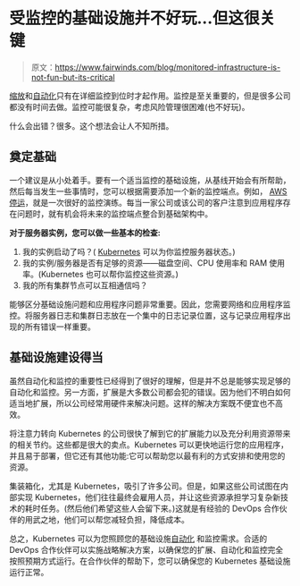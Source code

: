 # 受监控的基础设施并不好玩...但这很关键

> 原文：<https://www.fairwinds.com/blog/monitored-infrastructure-is-not-fun-but-its-critical>

 [缩放](http://blog.reactiveops.com/the-importance-of-scaling-infrastructure-the-right-way)和[自动化](http://blog.reactiveops.com/why-automated-infrastructure-is-key-and-how-it-saves-time)只有在详细监控到位时才起作用。监控是至关重要的，但是很多公司都没有时间去做。监控可能很复杂，考虑风险管理很困难(也不好玩)。

什么会出错？很多。这个想法会让人不知所措。

## 奠定基础

一个建议是从小处着手。要有一个适当监控的基础设施，从基线开始会有所帮助，然后每当发生一些事情时，您可以根据需要添加一个新的监控端点。例如，  [AWS 停运](https://aws.amazon.com/message/41926/)，就是一次很好的监控演练。每当一家公司或该公司的客户注意到应用程序存在问题时，就有机会将未来的监控端点整合到基础架构中。

**对于服务器实例，您可以做一些基本的检查:**

1.  我的实例启动了吗？( [Kubernetes](https://kubernetes.io/) 可以为你监控服务器状态。)
2.  我的实例/服务器是否有足够的资源——磁盘空间、CPU 使用率和 RAM 使用率。(Kubernetes 也可以帮你监控这些资源。)
3.  我的所有集群节点可以互相通信吗？

能够区分基础设施问题和应用程序问题非常重要。因此，您需要网络和应用程序监控。将服务器日志和集群日志放在一个集中的日志记录位置，这与记录应用程序出现的所有错误一样重要。

## 基础设施建设得当

虽然自动化和监控的重要性已经得到了很好的理解，但是并不总是能够实现足够的自动化和监控。另一方面，扩展是大多数公司都会犯的错误。因为他们不明白如何适当地扩展，所以公司经常用硬件来解决问题。这样的解决方案既不便宜也不高效。

将注意力转向 Kubernetes 的公司很快了解到它的扩展能力以及充分利用资源带来的相关节约。这些都是很大的卖点。Kubernetes 可以更快地运行您的应用程序，并且易于部署，但它还有其他功能:它可以帮助您以最有利的方式安排和使用您的资源。

集装箱化，尤其是 Kubernetes，吸引了许多公司。但是，如果这些公司试图在内部实现 Kubernetes，他们往往最终会雇用人员，并让这些资源承担学习复杂新技术的耗时任务。(然后他们希望这些人会留下来。)这就是有经验的 DevOps 合作伙伴的用武之地，他们可以帮您减轻负担，降低成本。

总之，Kubernetes 可以为您照顾您的基础设施[自动化](http://blog.reactiveops.com/why-automated-infrastructure-is-key-and-how-it-saves-time) 和监控需求。合适的 DevOps 合作伙伴可以实施战略解决方案，以确保您的扩展、自动化和监控完全按照预期方式运行。在合作伙伴的帮助下，您可以确保您的 Kubernetes 基础设施运行正常。